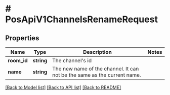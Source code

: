 # # PosApiV1ChannelsRenameRequest

## Properties

Name | Type | Description | Notes
------------ | ------------- | ------------- | -------------
**room_id** | **string** | The channel&#39;s id |
**name** | **string** | The new name of the channel. It can not be the same as the current name. |

[[Back to Model list]](../../README.md#models) [[Back to API list]](../../README.md#endpoints) [[Back to README]](../../README.md)
